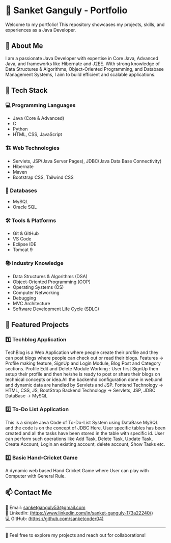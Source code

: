 # 🚀 Sanket Ganguly - Portfolio

Welcome to my portfolio! This repository showcases my projects, skills, and experiences as a Java Developer.

## 📌 About Me
I am a passionate Java Developer with expertise in Core Java, Advanced Java, and frameworks like Hibernate and J2EE. With strong knowledge of Data Structures & Algorithms, Object-Oriented Programming, and Database Management Systems, I aim to build efficient and scalable applications.

## 🔧 Tech Stack

### 💻 Programming Languages
- Java (Core & Advanced)
- C
- Python
- HTML, CSS, JavaScript

### 🏗️ Web Technologies
- Servlets, JSP(Java Server Pages), JDBC(Java Data Base Connectivity)
- Hibernate
- Maven
- Bootstrap CSS, Tailwind CSS

### 📂 Databases
- MySQL
- Oracle SQL

### 🛠️ Tools & Platforms
- Git & GitHub
- VS Code
- Eclipse IDE
- Tomcat 9

### 📚 Industry Knowledge
- Data Structures & Algorithms (DSA)
- Object-Oriented Programming (OOP)
- Operating Systems (OS)
- Computer Networking
- Debugging
- MVC Architecture
- Software Development Life Cycle (SDLC)

## 📌 Featured Projects
### 1️⃣ **Techblog Application**
TechBlog is a Web Application where people create their profile and they can post blogs where people can check out or read their blogs.
Features -> Profile making feature, SignUp and Login Module, Blog Post and Category sections. Profile Edit and Delete Module Working : User first SignUp then setup their profile and then he/she is ready to post or share their blogs on technical concepts or idea.All the backenhd configuration done in web.xml and dynamic data are handled by Servlets and JSP.
Fontend Technology -> HTML, CSS, JS, BootStrap
Backend Technology -> Servlets, JSP, JDBC 
DataBase -> MySQL

### 2️⃣ **To-Do List Application**
This is a simple Java Code of To-Do-List System using DataBase MySQL and the code is on the concept of JDBC
Here, User specific tables has been created and all the tasks have been stored in the table with specific id. User can perform such operations like Add Task, Delete Task, Update Task, Create Account, Login an existing account, delete account, Show Tasks etc.

### 3️⃣ **Basic Hand-Cricket Game**
A dynamic web based Hand Cricket Game where User can play with Computer with General Rule.

## 📫 Contact Me
📧 Email: sanketganguly53@gmail.com  
🔗 LinkedIn: [(https://www.linkedin.com/in/sanket-ganguly-173a22240/)](#)  
💻 GitHub: [(https://github.com/sanketcoder04)](#)

---
🚀 Feel free to explore my projects and reach out for collaborations!

